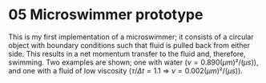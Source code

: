# 05 Microswimmer prototype

This is my first implementation of a microswimmer; it consists of a circular object with boundary conditions such that fluid is pulled back from either side. This results in a net momentum transfer to the fluid and, therefore, swimming. Two examples are shown; one with water ($\nu = 0.890 (\mu m)²/(\mu s)$), and one with a fluid of low viscosity ($\tau / \Delta t = 1.1 ~ \Rightarrow ~ \nu = 0.002 (\mu m)²/(\mu s)$).
